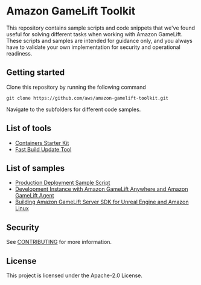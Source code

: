 # Amazon GameLift Toolkit

This repository contains sample scripts and code snippets that we've found useful for solving different tasks when working with Amazon GameLift. These scripts and samples are intended for guidance only, and you always have to validate your own implementation for security and operational readiness.

## Getting started

Clone this repository by running the following command

```
git clone https://github.com/aws/amazon-gamelift-toolkit.git
```

Navigate to the subfolders for different code samples.

## List of tools

* [Containers Starter Kit](/containers-starter-kit/README.md)
* [Fast Build Update Tool](/fast-build-update-tool/README.md)

## List of samples

* [Production Deployment Sample Script](/production-deployment-sample-script/README.md)
* [Development Instance with Amazon GameLift Anywhere and Amazon GameLift Agent](/development-instance-with-amazon-gamelift-anywhere-and-gamelift-agent/README.md)
* [Building Amazon GameLift Server SDK for Unreal Engine and Amazon Linux](/building-gamelift-server-sdk-for-unreal-engine-and-amazon-linux/)

## Security

See [CONTRIBUTING](CONTRIBUTING.md#security-issue-notifications) for more information.

## License

This project is licensed under the Apache-2.0 License.

